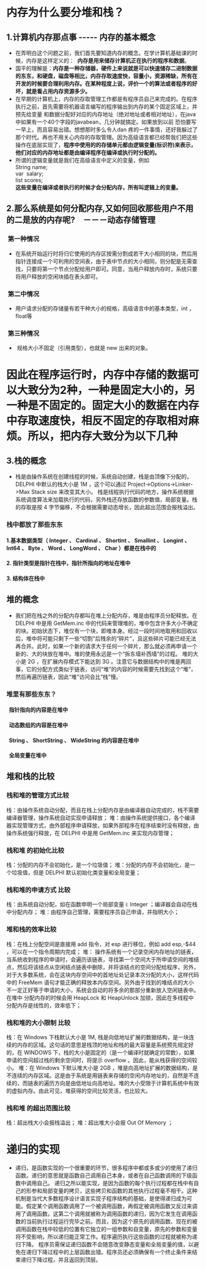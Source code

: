 #	内存为什么要分堆和栈？
## 1.计算机内存那点事 ----- 内存的基本概念
- 在弄明白这个问题之前，我们首先要知道内存的概念。在学计算机基础课的时候，内存是这样定义的：
  <b>内存是用来储存计算机正在执行的程序和数据</b>。
- 国平的理解是：<b >内存是一种存储器，硬件上来说就是可以快速储存二进制数据的东东，和硬盘，磁盘等相比，内存存取速度快，容量小，资源稀缺，所有在开发的时候要合理利用内存。在某种程度上说，评价一个的算法或者程序的好坏，就是看占用内存资源多少。</b>
- 在早期的计算机上，内存的存取管理工作都是有程序员自己来完成的。在程序执行之前，首先需要将机器语言编写的程序输出到内存的某个固定区域上，并预先给变量 和数据分配好对应的内存地址（绝对地址或者相对地址），在java中如果有一个40个字段的javabean，几分钟就搞定。如果放到以前 恐怕要写 一早上，而且容易出错。想想那时多么令人dan 疼的一件事情，还好我躲过了那个时代。再也不用关心内存的存取管理。因为高级语言都已经帮我们把这些操作在底层实现了，<b>程序中使用的的存储单元都由逻辑变量(标识符)来表示，他们对应的内存地址都是由编译程序在编译或执行时分配的。</b>
- 所谓的逻辑变量就是我们在高级语言中定义的变量，例如<br>
		String name;<br>
		var  salary;<br>
		list<map> scores;<br><b>这些变量在编译或者执行的时候才会分配内存，所有叫逻辑上的变量。</b>
##  2.那么系统是如何分配内存,又如何回收那些用户不用的二是放的内存呢?　－－－动态存储管理
###  第一种情况 
- 在系统开始运行时将归它使用的内存区按需分割成若干大小相同的块，然后用指针连接成一个可利用的空间表，由于表中节点的大小相同，则分配是无需查找，只要将第一个节点分配给用户即可。同意，当用户释放内存时，系统只要将用户释放的空闲块插在表头即可。
###  第二中情况
- 用户请求分配的存储量有若干种大小的规格，高级语言中的基本类型，int ，float等
###  第三种情况
-  规格大小不固定（引用类型），也就是 new 出来的对象。
# <b>因此在程序运行时，内存中存储的数据可以大致分为2种，一种是固定大小的，另一种是不固定的。固定大小的数据在内存中存取速度快，相反不固定的存取相对麻烦。所以，把内存大致分为以下几种</b>
## 3.栈的概念
- 栈是由操作系统在创建线程的时候，系统自动创建，栈是由顶像下分配的， DELPHI 中默认的栈大小是 1M ，这个可以通过 Project->Options->Linker->Max Stack size 来改变其大小。
栈是线程执行代码的地方，操作系统根据系统调度算法来加载执行的代码，另外栈还存放函数的参数值，局部变量。栈的存取是按 4 字节偏移，不会根据需要动态增长，因此超出范围会报栈溢出。
### 栈中都放了那些东东
#### 1.基本数据类型（ Integer 、 Cardinal 、 Shortint 、 Smallint 、 Longint 、 Int64 、 Byte 、 Word 、 LongWord 、 Char ）都是在栈中的
#### 2. 指针类型是指针在栈中，指针所指向的地址在堆中
#### 3. 结构体在栈中
## 堆的概念
- 我们把在栈之外的分配内存都叫在堆上分配内存，堆是由程序员分配释放。在 DELPHI 中是用 GetMem.inc 中的代码来管理堆的，堆中包含许多大小不确定的块。初始状态下，堆仅有一个块，即堆本身。经过一段时间地取用和回收以后，堆中将可能只剩下一些“切割”后残余的“碎片”，且这些碎片可能已经无法再合并。此时，如果一个新的请求大于任何一个碎片，那么就必须再申请一个新的、大的块放在堆中。堆的使用永远是一个“拆东墙补西墙”的过程。
堆的大小是 2G ，在扩展内存模式下能达到 3G 。注意它与数据结构中的堆是两回事，它的分配方式类似于链表，访问“堆”的内容的时候需要先找到这个“堆”，然后再遍历链表，因此“堆”访问会比“栈”慢。
### 堆里有那些东东？
####   指针指向的内容是在堆中
####   动态数组的内容是在堆中
####   String 、 ShortString 、 WideString 的内容是在堆中
####   全局变量在堆中
## 堆和栈的比较
### 栈和堆的管理方式比较
栈：由操作系统自动分配，而且在栈上分配内存是由编译器自动完成的，栈不需要编译器管理，操作系统自动实现申请释放；
堆：由操作系统提供接口，各个编译器实现管理方式，由外部程序申请释放，如果外部程序在程序结束时没有释放，由操作系统强行释放，在 DELPHI 中是用 GetMem.inc 来实现内存管理；
### 栈和堆 的初始化比较
栈：分配的内存不会初始化，是一个垃圾值；
堆：分配的内存不会初始化，是一个垃圾值，但是 DELPHI 默认初始化类变量和全局变量；
###  栈和堆的申请方式 比较
栈：由系统自动分配，如在函数申明一个局部变量 i: Integer ；编译器会自动在栈中分配内存；
堆：由程序自己管理，需要程序员自己申请，并指明大小；
###  堆和栈的效率比较
栈：在栈上分配空间是直接用 add 指令，对 esp 进行移位，例如 add esp,-$44 ，可以在一个指令周期内完成；
堆： 操作系统有一个记录空闲内存地址的链表，当系统收到程序的申请时，会遍历该链表，寻找第一个空间大于所申请空间的堆结点，然后将该结点从空闲结点链表中删除，并将该结点的空间分配给程序，另外，对于大多数系统，会在这块内存空间中的首地址处记录本次分配的大小，这样代码中的 FreeMem 语句才能正确的释放本内存空间。另外由于找到的堆结点的大小不一定正好等于申请的大小，系统会自动的将多余的那部分重新放入空闲链表中。 在堆中 分配内存的时候会用 HeapLock 和 HeapUnlock 加锁，因此在多线程中分配内存是线性的，效率低下；
### 栈和堆的大小限制 比较
栈：在 Windows 下栈默认大小是 1M, 栈是向低地址扩展的数据结构，是一块连续的内存的区域。这句话的意思是栈顶的地址和栈的最大容量是系统预先规定好的，在 WINDOWS 下，栈的大小是固定的（是一个编译时就确定的常数），如果申请的空间超过栈的剩余空间时，将提示 overflow 。因此，能从栈获得的空间较小。
堆：在 Windows 下默认堆大小是 2GB ，堆是向高地址扩展的数据结构，是不连续的内存区域。这是由于系统是用链表来存储的空闲内存地址的，自然是不连续的，而链表的遍历方向是由低地址向高地址。堆的大小受限于计算机系统中有效的虚拟内存。由此可见，堆获得的空间比较灵活，也比较大。
### 栈和堆 的超出范围比较
栈：超出栈大小会报栈溢出；
堆：超出堆大小会报 Out Of Memory ；
# 递归的实现
 - 递归，是函数实现的一个很重要的环节，很多程序中都或多或少的使用了递归函数。递归的意思就是函数自己调用自己本身，或者在自己函数调用的下级函数中调用自己。
  递归之所以能实现，是因为函数的每个执行过程都在栈中有自己的形参和局部变量的拷贝，这些拷贝和函数的其他执行过程毫不相干。这种机制是当代大多数程序设计语言实现子程序结构的基础，是使得递归成为可能。假定某个调用函数调用了一个被调用函数，再假定被调用函数又反过来调用了调用函数。这第二个调用就被称为调用函数的递归，因为它发生在调用函数的当前执行过程运行完毕之前。而且，因为这个原先的调用函数、现在的被调用函数在栈中较低的位置有它独立的一组参数和自变量，原先的参数和变量将不受影响，所以递归能正常工作。程序遍历执行这些函数的过程就被称为递归下降。
   程序员需保证递归函数不会随意改变静态变量和全局变量的值，以避免在递归下降过程中的上层函数出错。程序员还必须确保有一个终止条件来结束递归下降过程，并且返回到顶层。
